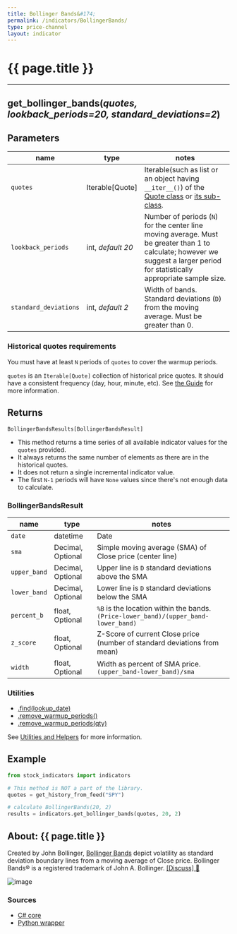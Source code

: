 ```yaml
---
title: Bollinger Bands&#174;
permalink: /indicators/BollingerBands/
type: price-channel
layout: indicator
---
```


# {{ page.title }}
<hr>

## **get_bollinger_bands**(*quotes, lookback_periods=20, standard_deviations=2*)

## Parameters

| name | type | notes
| -- |-- |--
| `quotes` | Iterable[Quote] | Iterable(such as list or an object having `__iter__()`) of the [Quote class]({{site.baseurl}}/guide/#historical-quotes) or [its sub-class]({{site.baseurl}}/guide/#using-custom-quote-classes).
| `lookback_periods` | int, *default 20* | Number of periods (`N`) for the center line moving average.  Must be greater than 1 to calculate; however we suggest a larger period for statistically appropriate sample size.
| `standard_deviations` | int, *default 2* | Width of bands.  Standard deviations (`D`) from the moving average.  Must be greater than 0.

### Historical quotes requirements

You must have at least `N` periods of `quotes` to cover the warmup periods.

`quotes` is an `Iterable[Quote]` collection of historical price quotes.  It should have a consistent frequency (day, hour, minute, etc).  See [the Guide]({{site.baseurl}}/guide/#historical-quotes) for more information.

## Returns

```python
BollingerBandsResults[BollingerBandsResult]
```

- This method returns a time series of all available indicator values for the `quotes` provided.
- It always returns the same number of elements as there are in the historical quotes.
- It does not return a single incremental indicator value.
- The first `N-1` periods will have `None` values since there's not enough data to calculate.

### BollingerBandsResult

| name | type | notes
| -- |-- |--
| `date` | datetime | Date
| `sma` | Decimal, Optional | Simple moving average (SMA) of Close price (center line)
| `upper_band` | Decimal, Optional | Upper line is `D` standard deviations above the SMA
| `lower_band` | Decimal, Optional | Lower line is `D` standard deviations below the SMA
| `percent_b` | float, Optional | `%B` is the location within the bands.  `(Price-lower_band)/(upper_band-lower_band)`
| `z_score` | float, Optional | Z-Score of current Close price (number of standard deviations from mean)
| `width` | float, Optional | Width as percent of SMA price.  `(upper_band-lower_band)/sma`

### Utilities

- [.find(lookup_date)]({{site.baseurl}}/utilities#find-indicator-result-by-date)
- [.remove_warmup_periods()]({{site.baseurl}}/utilities#remove-warmup-periods)
- [.remove_warmup_periods(qty)]({{site.baseurl}}/utilities#remove-warmup-periods)

See [Utilities and Helpers]({{site.baseurl}}/utilities#utilities-for-indicator-results) for more information.

## Example

```python
from stock_indicators import indicators

# This method is NOT a part of the library.
quotes = get_history_from_feed("SPY")

# calculate BollingerBands(20, 2)
results = indicators.get_bollinger_bands(quotes, 20, 2)
```

## About: {{ page.title }}

Created by John Bollinger, [Bollinger Bands](https://en.wikipedia.org/wiki/Bollinger_Bands) depict volatility as standard deviation boundary lines from a moving average of Close price.  Bollinger Bands&#174; is a registered trademark of John A. Bollinger.
[[Discuss] :speech_balloon:]({{site.github.base_repository_url}}/discussions/267 "Community discussion about this indicator")

![image]({{site.charturl}}/BollingerBands.png)

### Sources

- [C# core]({{site.base_sourceurl}}/a-d/BollingerBands/BollingerBands.cs)
- [Python wrapper]({{site.sourceurl}}/bollinger_bands.py)
